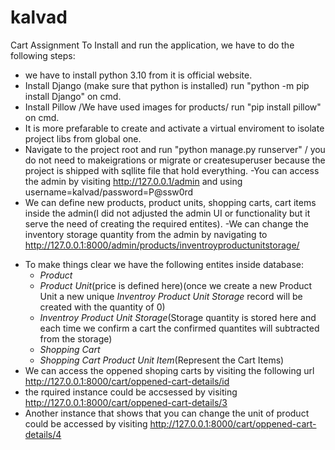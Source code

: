 # kalvad
Cart Assignment 
To Install and run the application, we have to do the following steps:
- we have to install python 3.10 from it is official website.
- Install Django  (make sure that python is installed) run "python -m pip install Django" on cmd.
- Install Pillow /We have used images for products/ run "pip install pillow" on cmd.
- It is more prefarable to create and activate a virtual enviroment to isolate project libs from global one.
- Navigate to the project root and run "python manage.py runserver" / you do not need to makeigrations or migrate or createsuperuser because the project is shipped with sqllite file that hold everything.
-You can access the admin by visiting http://127.0.0.1/admin and using username=kalvad/password=P@ssw0rd
- We can define new products, product units, shopping carts, cart items inside the admin(I did not adjusted the admin UI or functionality but it serve the need of creating the required entites).
-We can change the inventory storage quantity from the admin by navigating to http://127.0.0.1:8000/admin/products/inventroyproductunitstorage/
* To make things clear we have the following entites inside database:
  * *Product* 
  * *Product Unit*(price is defined here)(once we create a new Product Unit a new unique *Inventroy Product Unit Storage* record will be created with the quantity of 0)
  * *Inventroy Product Unit Storage*(Storage quantity is stored here and each time we confirm a cart the confirmed quantites will subtracted from the storage)
  * *Shopping Cart*
  * *Shopping Cart Product Unit Item*(Represent the Cart Items)
* We can access the oppened shoping carts by visiting the following url http://127.0.0.1:8000/cart/oppened-cart-details/id
* the rquired instance could be accsessed by visiting  http://127.0.0.1:8000/cart/oppened-cart-details/3
* Another instance that shows that you can change the unit of product could be accessed by visiting http://127.0.0.1:8000/cart/oppened-cart-details/4 
